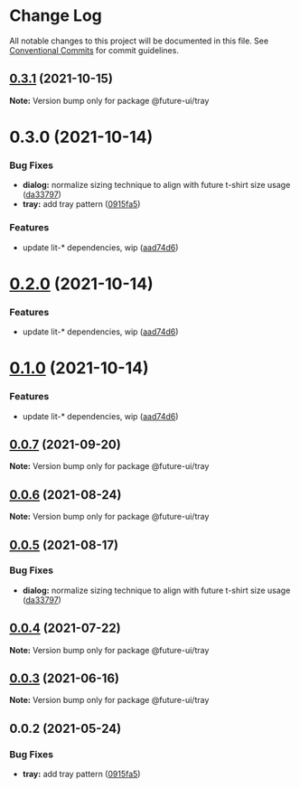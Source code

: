 # Change Log

All notable changes to this project will be documented in this file.
See [Conventional Commits](https://conventionalcommits.org) for commit guidelines.

## [0.3.1](https://github.com/adobe/spectrum-web-components/compare/@future-ui/tray@0.3.0...@future-ui/tray@0.3.1) (2021-10-15)

**Note:** Version bump only for package @future-ui/tray





# 0.3.0 (2021-10-14)


### Bug Fixes

* **dialog:** normalize sizing technique to align with future t-shirt size usage ([da33797](https://github.com/adobe/spectrum-web-components/commit/da33797e724d0943a6abf059c96641a220182e5f))
* **tray:** add tray pattern ([0915fa5](https://github.com/adobe/spectrum-web-components/commit/0915fa5e3c7eecc1608ce3b706fbae01b3ee3608))


### Features

* update lit-* dependencies, wip ([aad74d6](https://github.com/adobe/spectrum-web-components/commit/aad74d6ac41d8450aee82d73aaf58ab949b72a00))





# [0.2.0](https://github.com/adobe/spectrum-web-components/compare/@future-ui/tray@0.0.7...@future-ui/tray@0.2.0) (2021-10-14)

### Features

-   update lit-\* dependencies, wip ([aad74d6](https://github.com/adobe/spectrum-web-components/commit/aad74d6ac41d8450aee82d73aaf58ab949b72a00))

# [0.1.0](https://github.com/adobe/spectrum-web-components/compare/@future-ui/tray@0.0.7...@future-ui/tray@0.1.0) (2021-10-14)

### Features

-   update lit-\* dependencies, wip ([aad74d6](https://github.com/adobe/spectrum-web-components/commit/aad74d6ac41d8450aee82d73aaf58ab949b72a00))

## [0.0.7](https://github.com/adobe/spectrum-web-components/compare/@future-ui/tray@0.0.6...@future-ui/tray@0.0.7) (2021-09-20)

**Note:** Version bump only for package @future-ui/tray

## [0.0.6](https://github.com/adobe/spectrum-web-components/compare/@future-ui/tray@0.0.5...@future-ui/tray@0.0.6) (2021-08-24)

**Note:** Version bump only for package @future-ui/tray

## [0.0.5](https://github.com/adobe/spectrum-web-components/compare/@future-ui/tray@0.0.4...@future-ui/tray@0.0.5) (2021-08-17)

### Bug Fixes

-   **dialog:** normalize sizing technique to align with future t-shirt size usage ([da33797](https://github.com/adobe/spectrum-web-components/commit/da33797e724d0943a6abf059c96641a220182e5f))

## [0.0.4](https://github.com/adobe/spectrum-web-components/compare/@future-ui/tray@0.0.3...@future-ui/tray@0.0.4) (2021-07-22)

**Note:** Version bump only for package @future-ui/tray

## [0.0.3](https://github.com/adobe/spectrum-web-components/compare/@future-ui/tray@0.0.2...@future-ui/tray@0.0.3) (2021-06-16)

**Note:** Version bump only for package @future-ui/tray

## 0.0.2 (2021-05-24)

### Bug Fixes

-   **tray:** add tray pattern ([0915fa5](https://github.com/adobe/spectrum-web-components/commit/0915fa5e3c7eecc1608ce3b706fbae01b3ee3608))
